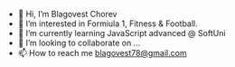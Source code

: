 - 👋 Hi, I’m Blagovest Chorev
- 👀 I’m interested in Formiula 1, Fitness & Football. 
- 🌱 I’m currently learning JavaScript advanced @ SoftUni
- 💞️ I’m looking to collaborate on ...
- 📫 How to reach me blagovest78@gmail.com

<!---
BlagovestChorev/BlagovestChorev is a ✨ special ✨ repository because its `README.md` (this file) appears on your GitHub profile.
You can click the Preview link to take a look at your changes.
--->
